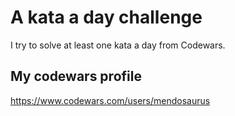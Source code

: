 # A kata a day challenge
I try to solve at least one kata a day from Codewars.
## My codewars profile
https://www.codewars.com/users/mendosaurus